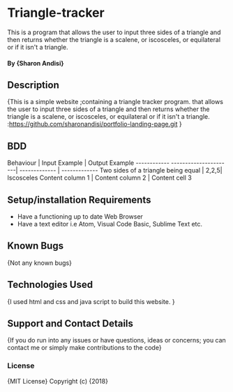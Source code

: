 # Triangle-tracker
This is a program that allows the user to input three sides of a triangle and then returns whether the triangle is a scalene, or iscosceles, or equilateral or if it isn't a triangle.
#### By **{Sharon Andisi}**
## Description
{This is a simple website ;containing a triangle tracker program. that allows the user to input three sides of a triangle and then returns whether the triangle is a scalene, or iscosceles, or equilateral or if it isn't a triangle. :https://github.com/sharonandisi/portfolio-landing-page.git }
## BDD
Behaviour | Input Example | Output Example
------------ ----------------------| ------------- | -------------
Two sides of a triangle being equal | 2,2,5| Iscosceles
Content column 1 | Content column 2 | Content cell 3
##  Setup/installation Requirements
* Have a functioning up to date Web Browser
* Have a text editor i.e Atom, Visual Code Basic, Sublime Text etc.
## Known Bugs
{Not any known bugs}
## Technologies Used
{I used html and css and java script to build this website. }
## Support and Contact Details
{If you do run into any issues or have questions, ideas or concerns; you can contact me or simply make contributions to the code}
### License
{MIT License}
Copyright (c) {2018} 

